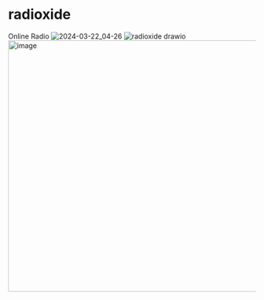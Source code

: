 # radioxide
Online Radio
![2024-03-22_04-26](https://github.com/Tahinli/radioxide/assets/96421894/869ce404-b84a-4c9a-8040-207fe79bc17f)
![radioxide drawio](https://github.com/Tahinli/radioxide/assets/96421894/b5ddc96a-6e89-4b4a-93be-44d1b84bcde9)
<img width="512" alt="image" src="https://github.com/user-attachments/assets/35c3e044-be74-44a8-8a40-2ff7ed5c0b17">
